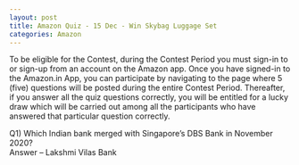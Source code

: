 ```yaml
---
layout: post
title: Amazon Quiz - 15 Dec - Win Skybag Luggage Set
categories: Amazon
---
```

To be eligible for the Contest, during the Contest Period you must sign-in to or sign-up from an account on the Amazon app. Once you have signed-in to the Amazon.in App, you can participate by navigating to the page where 5 (five) questions will be posted during the entire Contest Period. Thereafter, if you answer all the quiz questions correctly, you will be entitled for a lucky draw which will be carried out among all the participants who have answered that particular question correctly.  

Q1) Which Indian bank merged with Singapore’s DBS Bank in November 2020?  
Answer – Lakshmi Vilas Bank
